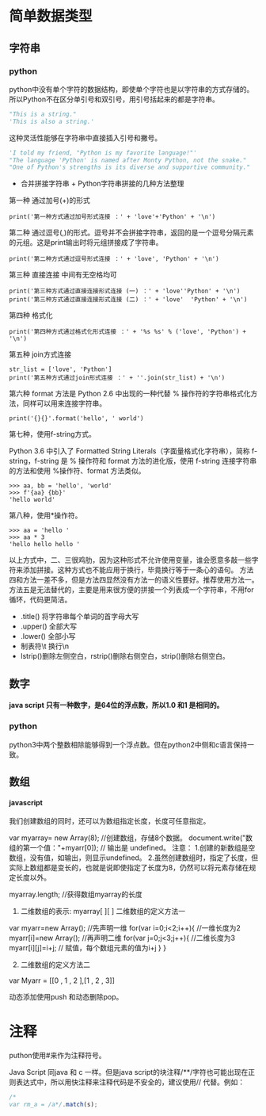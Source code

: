 # 简单数据类型
## 字符串
### python
python中没有单个字符的数据结构，即使单个字符也是以字符串的方式存储的。所以Python不在区分单引号和双引号，用引号括起来的都是字符串。
```python
"This is a string."
'This is also a string.'
```
这种灵活性能够在字符串中直接插入引号和撇号。
```python
'I told my friend, "Python is my favorite language!"'
"The language 'Python' is named after Monty Python, not the snake."
"One of Python's strengths is its diverse and supportive community."
```

- 合并拼接字符串 +
Python字符串拼接的几种方法整理

第一种 通过加号(+)的形式
```
print('第一种方式通过加号形式连接 ：' + 'love'+'Python' + '\n')
```
第二种 通过逗号(,)的形式。逗号并不会拼接字符串，返回的是一个逗号分隔元素的元组。这是print输出时将元组拼接成了字符串。
```
print('第二种方式通过逗号形式连接 ：' + 'love', 'Python' + '\n')
```
第三种 直接连接 中间有无空格均可
```
print('第三种方式通过直接连接形式连接 (一) ：' + 'love''Python' + '\n')
print('第三种方式通过直接连接形式连接 (二) ：' + 'love'  'Python' + '\n')
```
第四种 格式化
```
print('第四种方式通过格式化形式连接 ：' + '%s %s' % ('love', 'Python') + '\n')
```
第五种 join方式连接
```
str_list = ['love', 'Python']
print('第五种方式通过join形式连接 ：' + ''.join(str_list) + '\n')
```

第六种 format 方法是 Python 2.6 中出现的一种代替 % 操作符的字符串格式化方法，同样可以用来连接字符串。
```
print('{}{}'.format('hello', ' world')
```

第七种，使用f-string方式。

Python 3.6 中引入了 Formatted String Literals（字面量格式化字符串），简称 f-string，f-string 是 % 操作符和 format 方法的进化版，使用 f-string 连接字符串的方法和使用 %操作符、format 方法类似。
```
>>> aa, bb = 'hello', 'world'
>>> f'{aa} {bb}'
'hello world'
```

第八种，使用*操作符。
```
>>> aa = 'hello '
>>> aa * 3
'hello hello hello '
```
以上方式中，二、三很鸡肋，因为这种形式不允许使用变量，谁会愿意多敲一些字符来添加拼接。这种方式也不能应用于换行，毕竟换行等于一条心的语句。
方法四和方法一差不多，但是方法四显然没有方法一的语义性要好。推荐使用方法一。
方法五是无法替代的，主要是用来很方便的拼接一个列表成一个字符串，不用for循环，代码更简洁。

- .title() 将字符串每个单词的首字母大写
- .upper() 全部大写
- .lower() 全部小写
- 制表符\t 换行\n
- lstrip()删除左侧空白，rstrip()删除右侧空白，strip()删除右侧空白。

## 数字

#### java script 只有一种数字，是64位的浮点数，所以1.0 和1 是相同的。
### python
python3中两个整数相除能够得到一个浮点数。但在python2中侧和c语言保持一致。

## 数组
#### javascript
我们创建数组的同时，还可以为数组指定长度，长度可任意指定。

var myarray= new Array(8); //创建数组，存储8个数据。
document.write("数组的第一个值："+myarr[0]); // 输出是 undefined。
注意：
1.创建的新数组是空数组，没有值，如输出，则显示undefined。
2.虽然创建数组时，指定了长度，但实际上数组都是变长的，也就是说即使指定了长度为8，仍然可以将元素存储在规定长度以外。

myarray.length; //获得数组myarray的长度
1. 二维数组的表示: myarray[ ][ ]
 二维数组的定义方法一

var myarr=new Array();  //先声明一维
for(var i=0;i<2;i++){   //一维长度为2
   myarr[i]=new Array();  //再声明二维
   for(var j=0;j<3;j++){   //二维长度为3
   myarr[i][j]=i+j;   // 赋值，每个数组元素的值为i+j
   }
 }

2. 二维数组的定义方法二

var Myarr = [[0 , 1 , 2 ],[1 , 2 , 3]]

动态添加使用push 和动态删除pop。
# 注释
puthon使用#来作为注释符号。

Java Script 同java 和 c 一样。但是java script的块注释/**/字符也可能出现在正则表达式中，所以用快注释来注释代码是不安全的，建议使用// 代替。例如：
```javascript
/*
var rm_a = /a*/.match(s);
```
